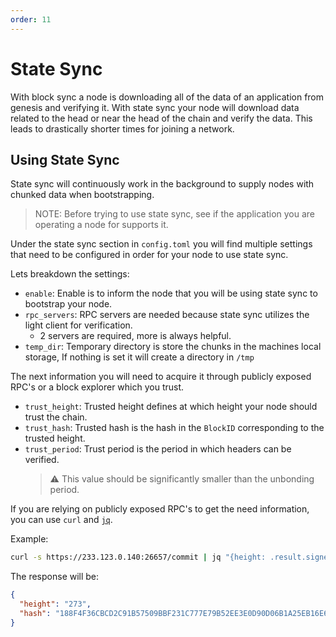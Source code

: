 ```yaml
--- 
order: 11
---
```


# State Sync

With block sync a node is downloading all of the data of an application from genesis and verifying it.
With state sync your node will download data related to the head or near the head of the chain and verify the data.
This leads to drastically shorter times for joining a network.

## Using State Sync

State sync will continuously work in the background to supply nodes with chunked data when bootstrapping.

> NOTE: Before trying to use state sync, see if the application you are operating a node for supports it.

Under the state sync section in `config.toml` you will find multiple settings that need to be configured in order for your node to use state sync.

Lets breakdown the settings:

- `enable`: Enable is to inform the node that you will be using state sync to bootstrap your node.
- `rpc_servers`: RPC servers are needed because state sync utilizes the light client for verification.
    - 2 servers are required, more is always helpful.
- `temp_dir`: Temporary directory is store the chunks in the machines local storage, If nothing is set it will create a directory in `/tmp`

The next information you will need to acquire it through publicly exposed RPC's or a block explorer which you trust.

- `trust_height`: Trusted height defines at which height your node should trust the chain.
- `trust_hash`: Trusted hash is the hash in the `BlockID` corresponding to the trusted height.
- `trust_period`: Trust period is the period in which headers can be verified.
  > :warning: This value should be significantly smaller than the unbonding period.

If you are relying on publicly exposed RPC's to get the need information, you can use `curl` and [`jq`][jq].

Example:

```bash
curl -s https://233.123.0.140:26657/commit | jq "{height: .result.signed_header.header.height, hash: .result.signed_header.commit.block_id.hash}"
```

The response will be:

```json
{
  "height": "273",
  "hash": "188F4F36CBCD2C91B57509BBF231C777E79B52EE3E0D90D06B1A25EB16E6E23D"
}
```

[jq]: https://jqlang.github.io/jq/
